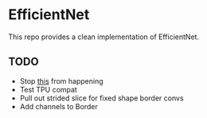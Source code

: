 # EfficientNet
This repo provides a clean implementation of EfficientNet.

## TODO
- Stop [this](https://stackoverflow.com/a/58385932) from happening
- Test TPU compat
- Pull out strided slice for fixed shape border convs
- Add channels to Border
